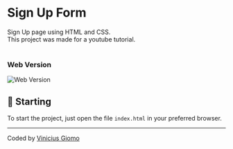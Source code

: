 # Sign Up Form

Sign Up page using HTML and CSS.<br />
This project was made for a youtube tutorial.<br /><br/>
### Web Version
<img src="./assets/final.png" alt="Web Version"/>

## 🚀 Starting

To start the project, just open the file `index.html` in your preferred browser.

---
Coded by [Vinicius Giomo](https://github.com/giomovini)
